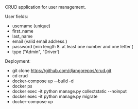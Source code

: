 CRUD application for user management. 


User fields:
- username (unique)
- first_name
- last_name
- email (valid email address.)
- password (min length 8. at least one number and one letter )
- type ("Admin", "Driver')

Deployment:
- git clone https://github.com/djangorepos/crud.git
- cd crud
- docker-compose up --build -d
- docker ps
- docker exec -it  <your container web> python manage.py collectstatic --noinput
- docker exec -it  <your container web> python manage.py migrate
- docker-compose up

